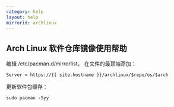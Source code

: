 ```yaml
---
category: help
layout: help
mirrorid: archlinux
---
```


## Arch Linux 软件仓库镜像使用帮助

编辑 /etc/pacman.d/mirrorlist， 在文件的最顶端添加：
```
Server = https://{{ site.hostname }}/archlinux/$repo/os/$arch
```

更新软件包缓存：
```
sudo pacman -Syy
```
